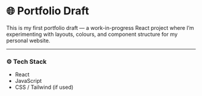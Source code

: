 # 🌐 Portfolio Draft  

This is my first portfolio draft — a work-in-progress React project where I’m experimenting with layouts, colours, and component structure for my personal website.  

---

### ⚙️ Tech Stack  
- React  
- JavaScript  
- CSS / Tailwind (if used)  


